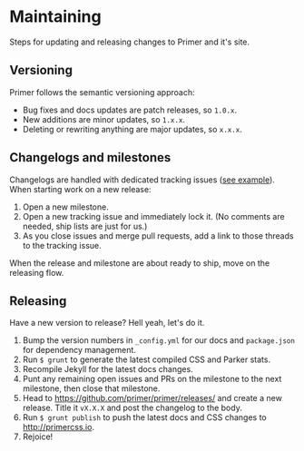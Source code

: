 # Maintaining

Steps for updating and releasing changes to Primer and it's site.

## Versioning

Primer follows the semantic versioning approach:

- Bug fixes and docs updates are patch releases, so `1.0.x`.
- New additions are minor updates, so `1.x.x`.
- Deleting or rewriting anything are major updates, so `x.x.x`.

## Changelogs and milestones

Changelogs are handled with dedicated tracking issues ([see example](https://github.com/primer/primer/issues/108)). When starting work on a new release:

1. Open a new milestone.
2. Open a new tracking issue and immediately lock it. (No comments are needed, ship lists are just for us.)
3. As you close issues and merge pull requests, add a link to those threads to the tracking issue.

When the release and milestone are about ready to ship, move on the releasing flow.

## Releasing

Have a new version to release? Hell yeah, let's do it.

1. Bump the version numbers in `_config.yml` for our docs and `package.json` for dependency management.
2. Run `$ grunt` to generate the latest compiled CSS and Parker stats.
3. Recompile Jekyll for the latest docs changes.
4. Punt any remaining open issues and PRs on the milestone to the next milestone, then close that milestone.
5. Head to <https://github.com/primer/primer/releases/> and create a new release. Title it `vX.X.X` and post the changelog to the body.
6. Run `$ grunt publish` to push the latest docs and CSS changes to <http://primercss.io>.
7. Rejoice!
